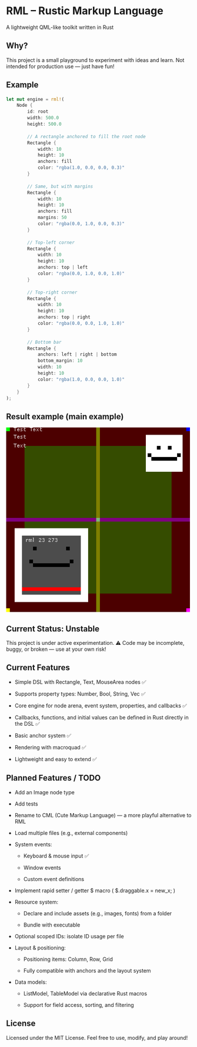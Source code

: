 # RML – Rustic Markup Language
A lightweight QML-like toolkit written in Rust

## Why?
This project is a small playground to experiment with ideas and learn.
Not intended for production use — just have fun!

## Example
```rust
let mut engine = rml!(
    Node {
        id: root
        width: 500.0
        height: 500.0

        // A rectangle anchored to fill the root node
        Rectangle {
            width: 10
            height: 10
            anchors: fill
            color: "rgba(1.0, 0.0, 0.0, 0.3)"
        }

        // Same, but with margins
        Rectangle {
            width: 10
            height: 10
            anchors: fill
            margins: 50
            color: "rgba(0.0, 1.0, 0.0, 0.3)"
        }

        // Top-left corner
        Rectangle {
            width: 10
            height: 10
            anchors: top | left
            color: "rgba(0.0, 1.0, 0.0, 1.0)"
        }

        // Top-right corner
        Rectangle {
            width: 10
            height: 10
            anchors: top | right
            color: "rgba(0.0, 0.0, 1.0, 1.0)"
        }

        // Bottom bar
        Rectangle {
            anchors: left | right | bottom
            bottom_margin: 10
            width: 10
            height: 10
            color: "rgba(1.0, 0.0, 0.0, 1.0)"
        }
    }
);
```

## Result example  (main example)
![example result](rml_example/example_smile.png)

## Current Status: Unstable
This project is under active experimentation.
⚠️ Code may be incomplete, buggy, or broken — use at your own risk!

## Current Features

* Simple DSL with Rectangle, Text, MouseArea nodes ✅

* Supports property types: Number, Bool, String, Vec ✅

* Core engine for node arena, event system, properties, and callbacks ✅

* Callbacks, functions, and initial values can be defined in Rust directly in the DSL ✅

* Basic anchor system ✅

* Rendering with macroquad ✅

* Lightweight and easy to extend ✅

## Planned Features / TODO

* Add an Image node type

* Add tests

* Rename to CML (Cute Markup Language) — a more playful alternative to RML

* Load multiple files (e.g., external components)

* System events:

    * Keyboard & mouse input ✅

    * Window events 

    * Custom event definitions

* Implement rapid setter / getter $ macro ( $.draggable.x = new_x; )

* Resource system:

    * Declare and include assets (e.g., images, fonts) from a folder

    * Bundle with executable

* Optional scoped IDs: isolate ID usage per file

* Layout & positioning:

    * Positioning items: Column, Row, Grid

    * Fully compatible with anchors and the layout system

* Data models:

    * ListModel, TableModel via declarative Rust macros

    * Support for field access, sorting, and filtering

## License

Licensed under the MIT License.
Feel free to use, modify, and play around!